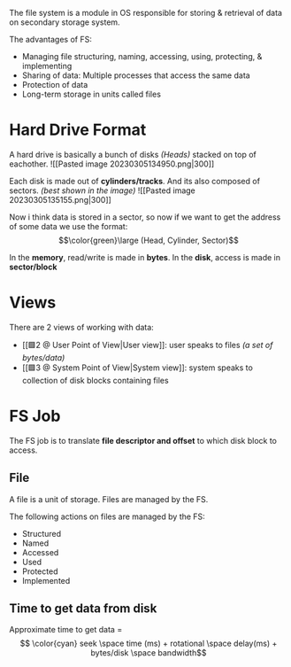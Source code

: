 The file system is a module in OS responsible for storing & retrieval of data on secondary storage system.

The advantages of FS:
- Managing file structuring, naming, accessing, using, protecting, & implementing
- Sharing of data: Multiple processes that access the same data
- Protection of data
- Long-term storage in units called files

# Hard Drive Format
A hard drive is basically a bunch of disks _(Heads)_ stacked on top of eachother.
![[Pasted image 20230305134950.png|300]]

Each disk is made out of **cylinders/tracks**. And its also composed of sectors. _(best shown in the image)_
![[Pasted image 20230305135155.png|300]]

Now i think data is stored in a sector, so now if we want to get the address of some data we use the format:
$$\color{green}\large (Head, Cylinder, Sector)$$

In the **memory**, read/write is made in **bytes**.
In the **disk**, access is made in **sector/block**

# Views
There are 2 views of working with data:
- [[🟩2 @ User Point of View|User view]]:  user speaks to files _(a set of bytes/data)_
- [[🟩3 @ System Point of View|System view]]: system speaks to collection of disk blocks containing files

# FS Job
The FS job is to translate **file descriptor and offset** to which disk block to access.

## File
A file is a unit of storage. Files are managed by the FS.

The following actions on files are managed by the FS:
- Structured
- Named
- Accessed
- Used
- Protected
- Implemented

## Time to get data from disk
Approximate time to get data = 
$$ \color{cyan} seek \space time (ms) + rotational \space delay(ms) + bytes/disk \space bandwidth$$
